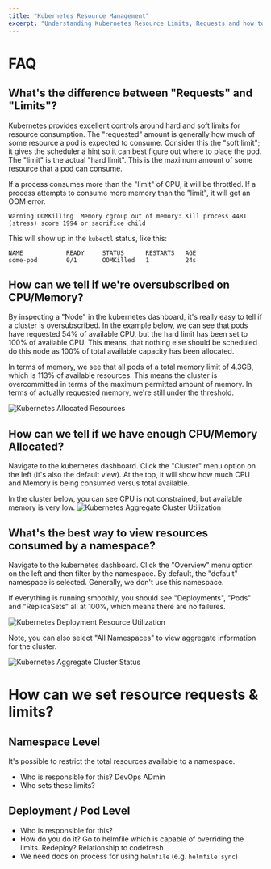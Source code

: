 ```yaml
---
title: "Kubernetes Resource Management"
excerpt: "Understanding Kubernetes Resource Limits, Requests and how to configure them."
---
```

# FAQ

## What's the difference between "Requests" and "Limits"?

Kubernetes provides excellent controls around hard and soft limits for resource consumption. The "requested" amount is generally how much of some resource a pod is expected to consume. Consider this the "soft limit"; it gives the scheduler a hint so it can best figure out where to place the pod. The "limit" is the actual "hard limit". This is the maximum amount of some resource that a pod can consume.

If a process consumes more than the "limit" of CPU, it will be throttled. If a process attempts to consume more memory than the "limit", it will get an OOM error.

```
Warning OOMKilling  Memory cgroup out of memory: Kill process 4481 (stress) score 1994 or sacrifice child
```
This will show up in the `kubectl` status, like this:
```
NAME            READY     STATUS      RESTARTS   AGE
some-pod        0/1       OOMKilled   1          24s
```


## How can we tell if we're oversubscribed on CPU/Memory?

By inspecting a "Node" in the kubernetes dashboard, it's really easy to tell if a cluster is oversubscribed. In the example below, we can see that pods have requested 54% of available CPU, but the hard limit has been set to 100% of available CPU. This means, that nothing else should be scheduled do this node as 100% of total available capacity has been allocated.

In terms of memory, we see that all pods of a total memory limit of 4.3GB, which is 113% of available resources. This means the cluster is overcommitted in terms of the maximum permitted amount of memory. In terms of actually requested memory, we're still under the threshold.

![Kubernetes Allocated Resources](/assets/334a25e-Screen_Shot_2018-04-17_at_1.50.21_PM.png)

## How can we tell if we have enough CPU/Memory Allocated?

Navigate to the kubernetes dashboard. Click the "Cluster" menu option on the left (it's also the default view). At the top, it will show how much CPU and Memory is being consumed versus total available.

In the cluster below, you can see CPU is not constrained, but available memory is very low.
![Kubernetes Aggregate Cluster Utilization](/assets/e075391-Screen_Shot_2018-04-17_at_1.30.32_PM.png)

## What's the best way to view resources consumed by a namespace?

Navigate to the kubernetes dashboard. Click the "Overview" menu option on the left and then filter by the namespace. By default, the "default" namespace is selected. Generally, we don't use this namespace.

If everything is running smoothly, you should see "Deployments", "Pods" and "ReplicaSets" all at 100%, which means there are no failures.

![Kubernetes Deployment Resource Utilization](/assets/a701e1e-Screen_Shot_2018-04-17_at_1.25.03_PM.png)

Note, you can also select "All Namespaces" to view aggregate information for the cluster.

![Kubernetes Aggregate Cluster Status](/assets/edea654-Screen_Shot_2018-04-17_at_1.34.31_PM.png)

# How can we set resource requests & limits?


## Namespace Level
It's possible to restrict the total resources available to a namespace.
* Who is responsible for this? DevOps ADmin
* Who sets these limits?

## Deployment / Pod Level
* Who is responsible for this?
* How do you do it? Go to helmfile which is capable of overriding the limits. Redeploy?  Relationship to codefresh
* We need docs on process for using `helmfile` (e.g.  `helmfile sync`)

